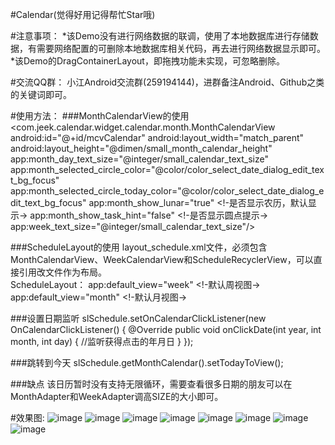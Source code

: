 #Calendar(觉得好用记得帮忙Star哦)

#注意事项：
*该Demo没有进行网络数据的联调，使用了本地数据库进行存储数据，有需要网络配置的可删除本地数据库相关代码，再去进行网络数据显示即可。<br/>
*该Demo的DragContainerLayout，即拖拽功能未实现，可忽略删除。

#交流QQ群：
小江Android交流群(259194144)，进群备注Android、Github之类的关键词即可。

#使用方法：
###MonthCalendarView的使用
        <com.jeek.calendar.widget.calendar.month.MonthCalendarView
                  android:id="@+id/mcvCalendar"
                  android:layout_width="match_parent"
                  android:layout_height="@dimen/small_month_calendar_height"
                    app:month_day_text_size="@integer/small_calendar_text_size"
                    app:month_selected_circle_color="@color/color_select_date_dialog_edit_text_bg_focus"
                    app:month_selected_circle_today_color="@color/color_select_date_dialog_edit_text_bg_focus"
                    app:month_show_lunar="true" <!-是否显示农历，默认显示->
                    app:month_show_task_hint="false" <!-是否显示圆点提示->
                    app:week_text_size="@integer/small_calendar_text_size"/>

###ScheduleLayout的使用
layout_schedule.xml文件，必须包含MonthCalendarView、WeekCalendarView和ScheduleRecyclerView，可以直接引用改文件作为布局。<br/>
ScheduleLayout：
app:default_view="week" <!-默认周视图->
app:default_view="month" <!-默认月视图->

###设置日期监听
        slSchedule.setOnCalendarClickListener(new OnCalendarClickListener() {
                    @Override
                    public void onClickDate(int year, int month, int day) {
                        //监听获得点击的年月日
                    }
                });

###跳转到今天
        slSchedule.getMonthCalendar().setTodayToView();

###缺点
该日历暂时没有支持无限循环，需要查看很多日期的朋友可以在MonthAdapter和WeekAdapter调高SIZE的大小即可。

#效果图:
![image](https://github.com/xiaojianglaile/Calendar/blob/master/raw/jeek_image_0.gif)
![image](https://github.com/xiaojianglaile/Calendar/blob/master/raw/jeek_image_1.png)
![image](https://github.com/xiaojianglaile/Calendar/blob/master/raw/jeek_image_2.png)
![image](https://github.com/xiaojianglaile/Calendar/blob/master/raw/jeek_image_3.png)
![image](https://github.com/xiaojianglaile/Calendar/blob/master/raw/jeek_image_4.png)
![image](https://github.com/xiaojianglaile/Calendar/blob/master/raw/jeek_image_5.png)
![image](https://github.com/xiaojianglaile/Calendar/blob/master/raw/jeek_image_6.png)
![image](https://github.com/xiaojianglaile/Calendar/blob/master/raw/jeek_image_7.png)